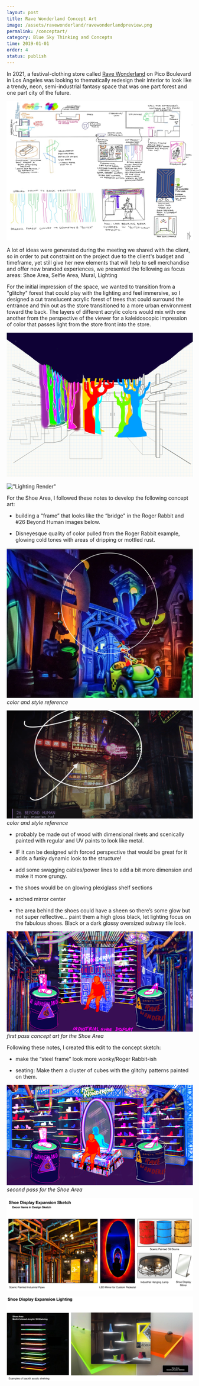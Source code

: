 ```yaml
---
layout: post
title: Rave Wonderland Concept Art
image: /assets/ravewonderland/ravewonderlandpreview.png
permalink: /conceptart/
category: Blue Sky Thinking and Concepts
time: 2019-01-01
order: 4
status: publish
---
```


In 2021, a festival-clothing store called [Rave Wonderland](https://www.ravewonderland.com/pages/in-store) on Pico Boulevard in Los Angeles was looking to thematically redesign their interior to look like a trendy, neon, semi-industrial fantasy space that was one part forest and one part city of the future. 

!["Thumbnails"](/assets/ravewonderland/RavewonderlandThumbnails.jpg) 

A lot of ideas were generated during the meeting we shared with the client, so in order to put constraint on the project due to the client's budget and timeframe, yet still give her new elements that will help to sell merchandise and offer new branded experiences, we presented the following as focus areas: 
Shoe Area, Selfie Area, Mural, Lighting

For the initial impression of the space, we wanted to transition from a "glitchy" forest that could play with the lighting and feel immersive, so I designed a cut translucent acrylic forest of trees that could surround the entrance and thin out as the store transitioned to a more urban environment toward the back. The layers of different acrylic colors would mix with one another from the perspective of the viewer for a kaleidoscopic impression of color that passes light from the store front into the store. 

!["Lighting"](/assets/ravewonderland/StorefrontLightingConcept.png) 

!["Lighting Render"](/assets/ravewonderland/StorefrontLightingConceptRender.png) 


For the Shoe Area, I followed these notes to develop the following concept art:
- building a “frame” that looks like the “bridge" in the Roger Rabbit and #26 Beyond Human images below. 

- Disneyesque quality of color pulled from the Roger Rabbit example, glowing cold tones with areas of dripping or mottled rust.

!["Roger Rabbit"](/assets/ravewonderland/rwreference1.png) 
*color and style reference*

!["Beyond Human"](/assets/ravewonderland/rwreference2.png) 
*color and style reference*

- probably be made out of wood with dimensional rivets and scenically painted with regular and UV paints to look like metal.  

- IF it can be designed with forced perspective that would be great for it adds a funky dynamic look to the structure!

- add some swagging cables/power lines to add a bit more dimension and make it more grungy. 

- the shoes would be on glowing plexiglass shelf sections

- arched mirror center

- the area behind the shoes could have a sheen so there’s some glow but not super reflective... paint them a high gloss black, let lighting focus on the fabulous shoes. Black or a dark glossy oversized subway tile look. 

!["Shoe Area"](/assets/ravewonderland/ShoeDisplayConcept.png)
*first pass concept art for the Shoe Area*

Following these notes, I created this edit to the concept sketch:

- make the “steel frame” look more wonky/Roger Rabbit-ish

- seating: Make them a cluster of cubes with the glitchy patterns painted on them.

!["Shoe Display"](/assets/ravewonderland/ShoeAreaConceptArt_Jaden.png) 
*second pass for the Shoe Area*

!["Expanded materials"](/assets/ravewonderland/expansion-1.png) 

!["Expanded materials 2"](/assets/ravewonderland/expansion-2.png) 


